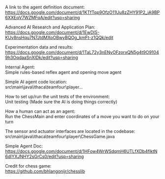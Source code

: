 A link to the agent definition document: https://docs.google.com/document/d/1KTfTqp9OfzO11Uu8zZHY91P2_iA9BP6XXEqV7WZMFqA/edit?usp=sharing <br />

Advanced AI Research and Application Plan: https://docs.google.com/document/d/1EwDlS-KUv8nsHqu7N7JtdMXoOBwyBQOg_kmFt-z1QQk/edit <br />

Experimentation data and results: https://docs.google.com/document/d/1TaL72y3nENyOFzorxQN5g4t9O91049h3OqdaaSnXIDk/edit?usp=sharing <br />

Internal Agent: \
Simple rules-based reflex agent and opening move agent

Simple AI agent code location: \
src\main\java\ithaca\teamfour\player…

How to set up/run the unit tests of the environment: <br /> 
Unit testing (Made sure the AI is doing things correctly)

How a human can act as an agent: \
Run the ChessMain and enter coordinates of a move you want to do on your turn

The sensor and actuator interfaces are located in the codebase: \
src\main\java\ithaca\teamfour\player\ChessGame.java

Simple Agent Doc: https://docs.google.com/document/d/1HFow4WrWSdqmH6UTLfXDb4flktN6dIYXJNHY2sGrCs0/edit?usp=sharing



Credit for chess game:   
https://github.com/bhlangonijr/chesslib

